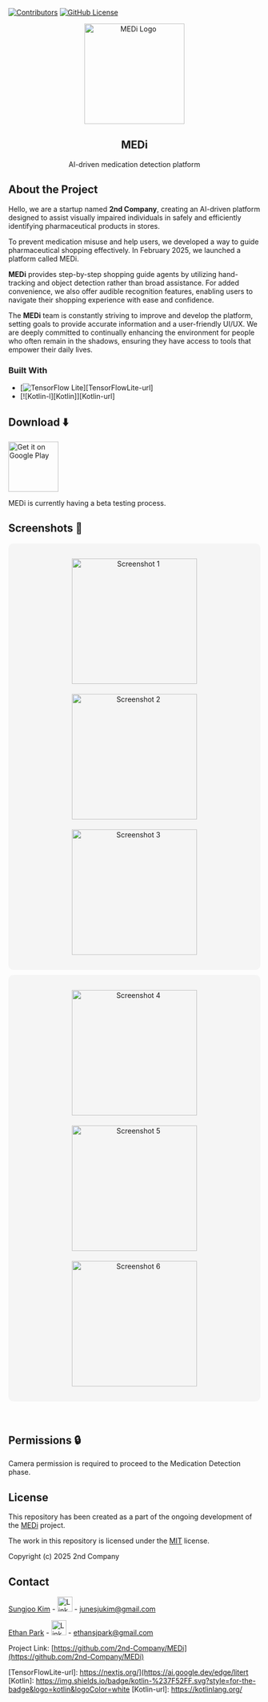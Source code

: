 [![Contributors][contributors-shield]][contributors-url]
[![GitHub License][license-shield]][license-url]



<div align="center">
  <img src="./doc/Icon/logo.jpeg" alt="MEDi Logo" width="200">
</div>
<div align="center">
  <h2>MEDi</h2>
</div>
<p align="center">AI-driven medication detection platform</p>

## About the Project
Hello, we are a startup named **2nd Company**, creating an AI-driven platform designed to assist visually impaired individuals in safely and efficiently identifying pharmaceutical products in stores.

To prevent medication misuse and help users, we developed a way to guide pharmaceutical shopping effectively. In February 2025, we launched a platform called MEDi. 

**MEDi** provides step-by-step shopping guide agents by utilizing hand-tracking and object detection rather than broad assistance. For added convenience, we also offer audible recognition features, enabling users to navigate their shopping experience with ease and confidence.

The **MEDi**  team is constantly striving to improve and develop the platform, setting goals to provide accurate information and a user-friendly UI/UX. We are deeply committed to continually enhancing the environment for people who often remain in the shadows, ensuring they have access to tools that empower their daily lives.

### Built With
* [![TensorFlow Lite][TensorFlow]][TensorFlowLite-url]
* [![Kotlin-l][Kotlin]][Kotlin-url]

## Download ⬇️
[<img alt="Get it on Google Play" height="100" src="./doc/googleplay.png">](https://play.google.com/apps/testing/com.MedI)

MEDi is currently having a beta testing process.


## Screenshots 📱
<div align="center" style="background-color: #f5f5f5; padding: 20px; border-radius: 10px;">
  <img src="./doc/Photo/Screenshot1.jpeg" alt="Screenshot 1" width="250" style="margin: 10px;">
  <img src="./doc/Photo/Screenshot2.jpeg" alt="Screenshot 2" width="250" style="margin: 10px;">
  <img src="./doc/Photo/Screenshot3.jpeg" alt="Screenshot 3" width="250" style="margin: 10px;">
</div>
<div align="center" style="background-color: #f5f5f5; padding: 20px; margin-top: 10px; border-radius: 10px;">
  <img src="./doc/Photo/Screenshot4.jpeg" alt="Screenshot 4" width="250" style="margin: 10px;">
  <img src="./doc/Photo/Screenshot5.jpeg" alt="Screenshot 5" width="250" style="margin: 10px;">
  <img src="./doc/Photo/Screenshot6.jpeg" alt="Screenshot 6" width="250" style="margin: 10px;">
</div>
<br/><br/>

<!-- PERMISSIONS -->
## Permissions 🔒

Camera permission is required to proceed to the Medication Detection phase.


## License
This repository has been created as a part of the ongoing development of the [MEDi](https://github.com/2nd-Company/MEDi) project.

The work in this repository is licensed under the [MIT](https://github.com/2nd-Company/MEDi/blob/main/LICENSE) license.

Copyright (c) 2025 2nd Company


<!-- CONTACT -->
## Contact

[Sungjoo Kim](https://github.com/junesjukim) - [<img src="./doc/Icon/Linkedin.png" alt="LinkedIn" width="30">](https://www.linkedin.com/in/sungjoo-kim-june777) - junesjukim@gmail.com

[Ethan Park](https://github.com/ethansjpark) - [<img src="./doc/Icon/Linkedin.png" alt="LinkedIn" width="30">](https://www.linkedin.com/in/esjp/) - ethansjpark@gmail.com

Project Link: [https://github.com/2nd-Company/MEDi](https://github.com/2nd-Company/MEDi)

<!-- MARKDOWN LINKS & IMAGES -->
<!-- https://www.markdownguide.org/basic-syntax/#reference-style-links -->
<!-- [GitHub License]: https://img.shields.io/github/license/2nd-Company/MEDi?style=for-the-badge -->
[contributors-shield]: https://img.shields.io/github/contributors/2nd-Company/MEDi?style=for-the-badge&color=green
[contributors-url]: https://github.com/2nd-Company/MEDi/contributors
[license-shield]: https://img.shields.io/github/license/othneildrew/Best-README-Template.svg?style=for-the-badge 
[license-url]: https://github.com/2nd-Company/MEDi/blob/main/LICENSE 
[linkedin-shield]: ./doc/Icon/Linkedin.png
[github-surl]: https://github.com/junesjukim
[github-eurl]: https://github.com/ethansjpark
[linkedin-surl]: https://www.linkedin.com/in/sungjoo-kim-june777
[linkedin-eurl]: https://www.linkedin.com/in/esjp/
[TensorFlow]: https://img.shields.io/badge/TensorFlow-%23FF6F00.svg?style=for-the-badge&logo=TensorFlow&logoColor=white
[TensorFlowLite-url]: https://nextjs.org/](https://ai.google.dev/edge/litert
[Kotlin]: https://img.shields.io/badge/kotlin-%237F52FF.svg?style=for-the-badge&logo=kotlin&logoColor=white
[Kotlin-url]: https://kotlinlang.org/
